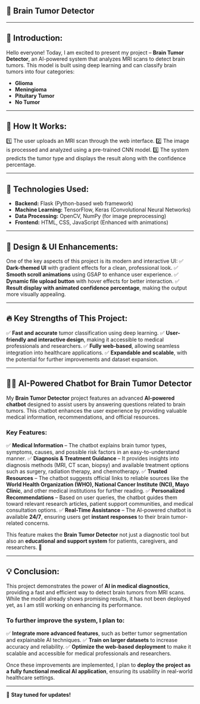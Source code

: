 ## 🧠 **Brain Tumor Detector**

---

## 🔹 Introduction:
Hello everyone! Today, I am excited to present my project – **Brain Tumor Detector**, an AI-powered system that analyzes MRI scans to detect brain tumors. This model is built using deep learning and can classify brain tumors into four categories:
- **Glioma**
- **Meningioma**
- **Pituitary Tumor**
- **No Tumor**

---

## 🔹 How It Works:
1️⃣ The user uploads an MRI scan through the web interface.
2️⃣ The image is processed and analyzed using a pre-trained CNN model.
3️⃣ The system predicts the tumor type and displays the result along with the confidence percentage.

---

## 🔹 Technologies Used:
- **Backend:** Flask (Python-based web framework)
- **Machine Learning:** TensorFlow, Keras (Convolutional Neural Networks)
- **Data Processing:** OpenCV, NumPy (for image preprocessing)
- **Frontend:** HTML, CSS, JavaScript (Enhanced with animations)

---

## 🎨 **Design & UI Enhancements:**
One of the key aspects of this project is its modern and interactive UI:
✅ **Dark-themed UI** with gradient effects for a clean, professional look.
✅ **Smooth scroll animations** using GSAP to enhance user experience.
✅ **Dynamic file upload button** with hover effects for better interaction.
✅ **Result display with animated confidence percentage**, making the output more visually appealing.

---

## 🔥 **Key Strengths of This Project:**
✅ **Fast and accurate** tumor classification using deep learning.
✅ **User-friendly and interactive design**, making it accessible to medical professionals and researchers.
✅ **Fully web-based**, allowing seamless integration into healthcare applications.
✅ **Expandable and scalable**, with the potential for further improvements and dataset expansion.

---

## 🤖💬 **AI-Powered Chatbot for Brain Tumor Detector**

My **Brain Tumor Detector** project features an advanced **AI-powered chatbot** designed to assist users by answering questions related to brain tumors. This chatbot enhances the user experience by providing valuable medical information, recommendations, and official resources.

### **Key Features:**
✅ **Medical Information** – The chatbot explains brain tumor types, symptoms, causes, and possible risk factors in an easy-to-understand manner.
✅ **Diagnosis & Treatment Guidance** – It provides insights into diagnosis methods (MRI, CT scan, biopsy) and available treatment options such as surgery, radiation therapy, and chemotherapy.
✅ **Trusted Resources** – The chatbot suggests official links to reliable sources like the **World Health Organization (WHO), National Cancer Institute (NCI), Mayo Clinic**, and other medical institutions for further reading.
✅ **Personalized Recommendations** – Based on user queries, the chatbot guides them toward relevant research articles, patient support communities, and medical consultation options.
✅ **Real-Time Assistance** – The AI-powered chatbot is available **24/7**, ensuring users get **instant responses** to their brain tumor-related concerns.

This feature makes the **Brain Tumor Detector** not just a diagnostic tool but also an **educational and support system** for patients, caregivers, and researchers. 🚀

---

## 💡 **Conclusion:**
This project demonstrates the power of **AI in medical diagnostics**, providing a fast and efficient way to detect brain tumors from MRI scans. While the model already shows promising results, it has not been deployed yet, as I am still working on enhancing its performance.

### **To further improve the system, I plan to:**
✅ **Integrate more advanced features**, such as better tumor segmentation and explainable AI techniques.
✅ **Train on larger datasets** to increase accuracy and reliability.
✅ **Optimize the web-based deployment** to make it scalable and accessible for medical professionals and researchers.

Once these improvements are implemented, I plan to **deploy the project as a fully functional medical AI application**, ensuring its usability in real-world healthcare settings.

---

🚀 **Stay tuned for updates!**

